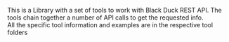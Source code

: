 This is a Library with a set of tools to work with Black Duck REST API. The tools chain together a number of API calls to get the requested info.  
All the specific tool information and examples are in the respective tool folders
